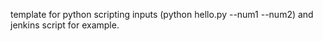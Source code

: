 template for python scripting inputs (python hello.py --num1 --num2) 
and 
jenkins script for example.
